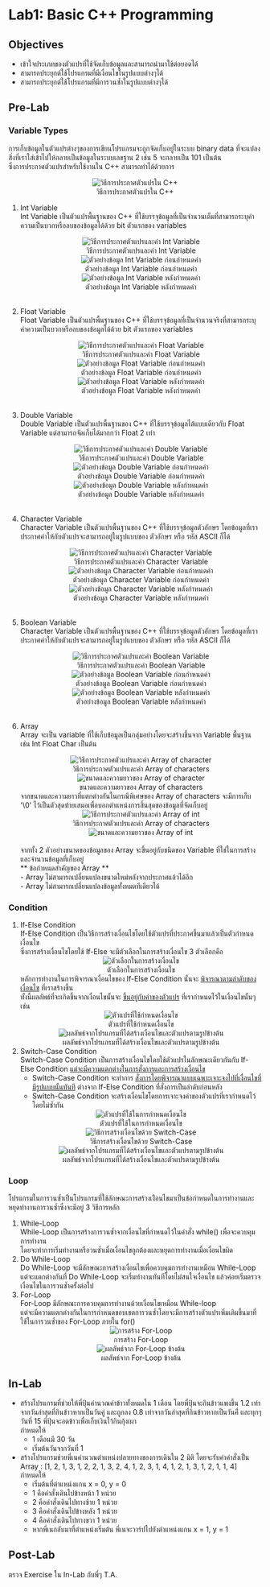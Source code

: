 # Lab1: Basic C++ Programming
## Objectives
- เข้าใจประเภทของตัวแปรที่ใช้จัดเก็บข้อมูลและสามารถนำมาใช้ต่อยอดได้
- สามารถประยุกต์ใช้โปรแกรมที่มีเงื่อนไขในรูปแบบต่างๆได้
- สามารถประยุกต์ใช้โปรแกรมที่มีการวนซ้ำในรูปแบบต่างๆได้
## Pre-Lab
### Variable Types
การเก็บข้อมูลในตัวแปรต่างๆของการเขียนโปรแกรมจะถูกจัดเก็บอยู่ในระบบ binary data ที่จะแปลงสิ่งที่เราใส่เข้าไปให้กลายเป็นข้อมูลในระบบเลขฐาน 2 เช่น 5 จะกลายเป็น 101 เป็นต้น <br>
ซึ่งการประกาศตัวแปรสำหรับใช้งานใน C++ สามารถทำได้ด้วยการ
<center><img title="วิธีการประกาศตัวแปรใน C++" src="../Image/definingVar.png"><br>
วิธีการประกาศตัวแปรใน C++</center>

1. Int Variable <br>
   Int Variable เป็นตัวแปรพื้นฐานของ C++ ที่ใช้บรรจุข้อมูลที่เป็นจำนวนเต็มที่สามารถระบุค่าความเป็นบวกหรือลบของข้อมูลได้ด้วย bit ตัวแรกของ variables<br>
   <center><img title="วิธีการประกาศตัวแปรและค่า Int Variable" src="../Image/definingInt.png"><br>
   วิธีการประกาศตัวแปรและค่า Int Variable</center>
   <center><img title="ตัวอย่างข้อมูล Int Variable ก่อนกำหนดค่า" src="../Image/intVarUndefined.png"><br>
   ตัวอย่างข้อมูล Int Variable ก่อนกำหนดค่า</center>
   <center><img title="ตัวอย่างข้อมูล Int Variable หลังกำหนดค่า" src="../Image/intVarDefined.png"><br>
   ตัวอย่างข้อมูล Int Variable หลังกำหนดค่า</center><br>

2. Float Variable <br>
   Float Variable เป็นตัวแปรพื้นฐานของ C++ ที่ใช้บรรจุข้อมูลที่เป็นจำนวนจริงที่สามารถระบุค่าความเป็นบวกหรือลบของข้อมูลได้ด้วย bit ตัวแรกของ variables<br>
   <center><img title="วิธีการประกาศตัวแปรและค่า Float Variable" src="../Image/definingFloat.png"><br>
   วิธีการประกาศตัวแปรและค่า Float Variable</center>
   <center><img title="ตัวอย่างข้อมูล Float Variable ก่อนกำหนดค่า" src="../Image/floatVarUndefined.png"><br>
   ตัวอย่างข้อมูล Float Variable ก่อนกำหนดค่า</center>
   <center><img title="ตัวอย่างข้อมูล Float Variable หลังกำหนดค่า" src="../Image/floatVarDefined.png"><br>
   ตัวอย่างข้อมูล Float Variable หลังกำหนดค่า</center><br>

3. Double Variable <br>
   Double Variable เป็นตัวแปรพื้นฐานของ C++ ที่ใช้บรรจุข้อมูลได้แบบเดียวกับ Float Variable แต่สามารถจัดเก็บได้มากกว่า Float 2 เท่า<br>
   <center><img title="วิธีการประกาศตัวแปรและค่า Double Variable" src="../Image/definingDouble.png"><br>
   วิธีการประกาศตัวแปรและค่า Double Variable</center>
   <center><img title="ตัวอย่างข้อมูล Double Variable ก่อนกำหนดค่า" src="../Image/doubleVarUndefined.png"><br>
   ตัวอย่างข้อมูล Double Variable ก่อนกำหนดค่า</center>
   <center><img title="ตัวอย่างข้อมูล Double Variable หลังกำหนดค่า" src="../Image/doubleVarDefined.png"><br>
   ตัวอย่างข้อมูล Double Variable หลังกำหนดค่า</center><br>

4. Character Variable <br>
   Character Variable เป็นตัวแปรพื้นฐานของ C++ ที่ใช้บรรจุข้อมูลตัวอักษร โดยข้อมูลที่เราประกาศค่าให้กับตัวแปรจะสามารถอยู่ในรูปแบบของ ตัวอักษร หรือ รหัส ASCII ก็ได้<br>
   <center><img title="วิธีการประกาศตัวแปรและค่า Character Variable" src="../Image/definingChar.png"><br>
   วิธีการประกาศตัวแปรและค่า Character Variable</center>
   <center><img title="ตัวอย่างข้อมูล Character Variable ก่อนกำหนดค่า" src="../Image/charVarUndefined.png"><br>
   ตัวอย่างข้อมูล Character Variable ก่อนกำหนดค่า</center>
   <center><img title="ตัวอย่างข้อมูล Character Variable หลังกำหนดค่า" src="../Image/charVarDefined.png"><br>
   ตัวอย่างข้อมูล Character Variable หลังกำหนดค่า</center><br>

5. Boolean Variable <br>
   Character Variable เป็นตัวแปรพื้นฐานของ C++ ที่ใช้บรรจุข้อมูลตัวอักษร โดยข้อมูลที่เราประกาศค่าให้กับตัวแปรจะสามารถอยู่ในรูปแบบของ ตัวอักษร หรือ รหัส ASCII ก็ได้<br>
   <center><img title="วิธีการประกาศตัวแปรและค่า Boolean Variable" src="../Image/definingBool.png"><br>
   วิธีการประกาศตัวแปรและค่า Boolean Variable</center>
   <center><img title="ตัวอย่างข้อมูล Boolean Variable ก่อนกำหนดค่า" src="../Image/boolVarUndefined.png"><br>
   ตัวอย่างข้อมูล Boolean Variable ก่อนกำหนดค่า</center>
   <center><img title="ตัวอย่างข้อมูล Boolean Variable หลังกำหนดค่า" src="../Image/boolVarDefined.png"><br>
   ตัวอย่างข้อมูล Boolean Variable หลังกำหนดค่า</center><br>

6. Array <br>
   Array จะเป็น variable ที่ใช้เก็บข้อมูลเป็นกลุ่มอย่างโดยจะสร้างขึ้นจาก Variable พื้นฐาน เช่น Int Float Char เป็นต้น<br>
   <center><img title="วิธีการประกาศตัวแปรและค่า Array of character" src="../Image/charArrDefining.png"><br>
   วิธีการประกาศตัวแปรและค่า Array of characters</center>
   <center><img title="ขนาดและความยาวของ Array of character" src="../Image/charArrData.png"><br>
   ขนาดและความยาวของ Array of characters</center>
   จากขนาดและความยาวที่แตกต่างกันในกรณีพิเศษของ Array of characters จะมีการเก็บ '\0' ไว้เป็นตัวสุดท้ายเสมอเพื่อบอกตำแหน่งการสิ้นสุดของข้อมูลที่จัดเก็บอยู่<br>
   <center><img title="วิธีการประกาศตัวแปรและค่า Array of int" src="../Image/intArrDefining.png"><br>
   วิธีการประกาศตัวแปรและค่า Array of characters</center>
   <center><img title="ขนาดและความยาวของ Array of int" src="../Image/intArrData.png"></center><br>
   จากทั้ง 2 ตัวอย่างขนาดของข้อมูลของ Array จะขึ้นอยู่กับชนิดของ Variable ที่ใช่ในการสร้างและจำนวนข้อมูลที่เก็บอยู่<br>
   ** ข้อกำหนดสำคัญของ Array **<br>
   - Array ไม่สามารถเปลี่ยนแปลงขนาดใหม่หลังจากประกาศแล้วได้อีก <br>
   - Array ไม่สามารถเปลี่ยนแปลงข้อมูลทั้งหมดทีเดียวได้ <br>

### Condition
 1. If-Else Condition <br>
    If-Else Condition เป็นวิธีการสร้างเงื่อนไขโดยใช้ตัวแปรที่ประกาศขึ้นมาแล้วเป็นตัวกำหนดเงื่อนไข <br>
    ซึ่งการสร้างเงื่อนไขโดยใช้ If-Else จะมีตัวเลือกในการสร้างเงื่อนไข 3 ตัวเลือกคือ<br>
    <center><img title="ตัวเลือกในการสร้างเงื่อนไข" src="../Image/typeofIfelse.png"><br>ตัวเลือกในการสร้างเงื่อนไข<br></center>
    หลักการทำงานในการพิจารณาเงื่อนไขของ If-Else Condition นั้นจะ <u>พิจารณาตามลำดับของเงื่อนไข</u> ที่เราสร้างขึ้น<br>
    ทั้งนี้ผลลัพธ์ที่จะเกิดขึ้นจากเงื่อนไขนั้นจะ <u>ขึ้นอยู่กับค่าของตัวแปร</u> ที่เรากำหนดไว้ในเงื่อนไขนั้นๆ เช่น
    <center><img title="ตัวแปรที่ใช้กำหนดเงื่อนไข" src="../Image/conditionVar.png"><br>ตัวแปรที่ใช้กำหนดเงื่อนไข<br></center>
    <center><img title="ผลลัพธ์จากโปรแกรมที่ได้สร้างเงื่อนไขและตัวแปรตามรูปข้างต้น" src="../Image/conditionResult.png"><br>ผลลัพธ์จากโปรแกรมที่ได้สร้างเงื่อนไขและตัวแปรตามรูปข้างต้น</center>
 2. Switch-Case Condition<br>
    Switch-Case Condition เป็นการสร้างเงื่อนไขโดยใช้ตัวแปรในลักษณะเดียวกันกับ If-Else Condition <u>แต่จะมีความแตกต่างในการสั่งการและการสร้างเงื่อนไข</u><br>
    - Switch-Case Condition จะทำการ <u>สั่งการโดยพิจารณาแบบเฉพาะเจาะจงไปที่เงื่อนไขที่มีรูปแบบนั้นทันที</u> ต่างจาก If-Else Condition ที่สั่งการเป็นลำดับก่อนหลัง
    - Switch-Case Condition จะสร้างเงื่อนไขโดยการเจาะจงค่าของตัวแปรที่เรากำหนดไว้โดยไม่ซ้ำกัน
    <center><img title="ตัวแปรที่ใช้ในการกำหนดเงื่อนไข" src="../Image/conditionVar2.png"><br>ตัวแปรที่ใช้ในการกำหนดเงื่อนไข<br></center>
    <center><img title="วิธีการสร้างเงื่อนไขด้วย Switch-Case" src="../Image/createSwitchCase.png"><br>วิธีการสร้างเงื่อนไขด้วย Switch-Case<br></center>
    <center><img title="ผลลัพธ์จากโปรแกรมที่ได้สร้างเงื่อนไขและตัวแปรตามรูปข้างต้น" src="../Image/conditionResult2.png"><br>ผลลัพธ์จากโปรแกรมที่ได้สร้างเงื่อนไขและตัวแปรตามรูปข้างต้น</center>

    
### Loop
โปรแกรมในการวนซ้ำเป็นโปรแกรมที่ใช้ลักษณะการสร้างเง่ือนไขมาเป็นข้อกำหนดในการทำงานและหยุดทำงานการวนซ้ำซึ่งจะมีอยู่ 3 วิธีการหลัก
1. While-Loop <br>
   While-Loop เป็นการสร้างการวนซ้ำจากเงื่อนไขที่กำหนดไว้ในคำสั่ง while() เพื่อจะควบคุมการทำงาน <br>
   โดยจะทำการเริ่มทำงานหรือวนซ้ำเมื่อเงื่อนไขถูกต้องและหยุดการทำงานเมื่อเงื่อนไขผิด
2. Do While-Loop <br>
   Do While-Loop จะมีลักษณะการสร้างเงื่อนไขเพื่อควบคุมการทำงานเหมือน While-Loop <br>
   แต่จะแตกต่างกันที่ Do While-Loop จะเริ่มทำงานทันทีโดยไม่สนใจเงื่อนไข แล้วค่อยเริ่มตรวจเงื่อนไขในการวนซ้ำครั้งต่อไป <br>
3. For-Loop <br>
   For-Loop มีลักษณะการควบคุมการทำงานด้วยเงื่อนไขเหมือน While-loop <br>
   แต่จะมีความแตกต่างกันในการกำหนดขอบเขตการวนซ้ำโดยจะมีการสร้างตัวแปรเพิ่มเติมขึ้นมาที่ใช้ในการวนซ้ำของ For-Loop ภายใน for() <br>
    <center><img title="การสร้าง For-Loop" src="../Image/createForLoop.png"><br>การสร้าง For-Loop<br></center>
    <center><img title="ผลลัพธ์จาก For-Loop ข้างต้น" src="../Image/resultForLoop.png"><br>ผลลัพธ์จาก For-Loop ข้างต้น</center>

## In-Lab
- สร้างโปรแกรมที่ช่วยให้พี่ปุ้นคำนวณค่าข้าวทั้งหมดใน 1 เดือน โดยพี่ปุ้นจะกินข้าวแพงขึ้น 1.2 เท่าจากวันล่าสุดที่กินข้าวหากเป็นวันคู่ และถูกลง 0.8 เท่าจากวันล่าสุดที่กินข้าวหากเป็นวันคี่่ และทุกๆวันที่ 15 พี่ปุ้นจะอดข้าวเพื่อเก็บเงินไว้กินกุ้งเผา<br>
กำหนดให้ 
   - 1 เดือนมี 30 วัน 
   - เริ่มต้นวันจากวันที่ 1
- สร้างโปรแกรมช่วยพี่เนคำนวณตำแหน่งปลายทางของการเดินใน 2 มิติ โดยจะรับค่าคำสั่งเป็น Array : [1, 2, 1, 3, 1, 2, 2, 1, 3, 2, 4, 1, 2, 3, 1, 4, 1, 2, 1, 3, 1, 2, 1, 1, 4]<br>
กำหนดให้
   - เริ่มต้นที่ตำแหน่งแกน x = 0, y = 0 
   - 1 คือคำสั่งเดินไปข้างหน้า 1 หน่วย
   - 2 คือคำสั่งเดินไปทางซ้าย 1 หน่วย
   - 3 คือคำสั่งเดินไปข้างหลัง 1 หน่วย
   - 4 คือคำสั่งเดินไปทางขวา 1 หน่วย
   - หากพี่เนกลับมาที่ตำแหน่งเริ่มต้น พี่เนจะวาร์ปไปยังตำแหน่งแกน x = 1, y = 1

## Post-Lab
ตรวจ Exercise ใน In-Lab กับพี่ๆ T.A.
